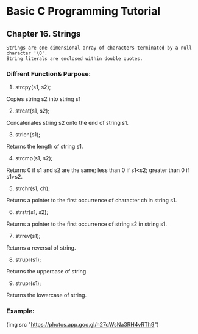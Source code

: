 # Basic C Programming Tutorial
## Chapter 16. Strings
    Strings are one-dimensional array of characters terminated by a null character '\0'.
    String literals are enclosed within double quotes.

### Diffrent Function& Purpose:

1. strcpy(s1, s2);

Copies string s2 into string s1

2. strcat(s1, s2);

Concatenates string s2 onto the end of string s1.

3. strlen(s1);

Returns the length of string s1.

4. strcmp(s1, s2);

Returns 0 if s1 and s2 are the same; less than 0 if s1<s2; greater than 0 if s1>s2.

5. strchr(s1, ch);

Returns a pointer to the first occurrence of character ch in string s1.

6. strstr(s1, s2);

Returns a pointer to the first occurrence of string s2 in string s1.

7. strrev(s1);

Returns a reversal of string.

8. strupr(s1);

Returns the uppercase of string.

9. strupr(s1);

Returns the lowercase of string.

### Example:

(img src "https://photos.app.goo.gl/h27qWsNa3RH4vRTh9")
